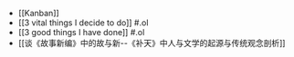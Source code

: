 - [[Kanban]]
- [[3 vital things I decide to do]] #.ol
- [[3 good things I have done]] #.ol
- [[谈《故事新编》中的故与新--《补天》中人与文学的起源与传统观念剖析]]